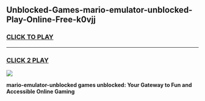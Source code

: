 
## Unblocked-Games-mario-emulator-unblocked-Play-Online-Free-k0vjj
<h3>
<a href="https://premium76.site?title=mario-emulator-unblocked&ref=26A">CLICK TO PLAY</a></h3>
<hr>

<h3>
<a href="https://premium76.site?title=mario-emulator-unblocked&ref=26A">CLICK 2 PLAY</a>
  
</h3>

<a href="https://premium76.site?title=mario-emulator-unblocked&ref=26A"><img src="https://clearcache.store/games.png"></a>


**mario-emulator-unblocked games unblocked: Your Gateway to Fun and Accessible Online Gaming**
